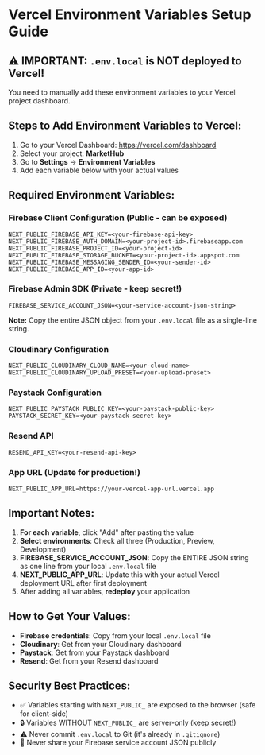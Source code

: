 # Vercel Environment Variables Setup Guide

## ⚠️ IMPORTANT: `.env.local` is NOT deployed to Vercel!

You need to manually add these environment variables to your Vercel project dashboard.

## Steps to Add Environment Variables to Vercel:

1. Go to your Vercel Dashboard: https://vercel.com/dashboard
2. Select your project: **MarketHub**
3. Go to **Settings** → **Environment Variables**
4. Add each variable below with your actual values

## Required Environment Variables:

### Firebase Client Configuration (Public - can be exposed)
```
NEXT_PUBLIC_FIREBASE_API_KEY=<your-firebase-api-key>
NEXT_PUBLIC_FIREBASE_AUTH_DOMAIN=<your-project-id>.firebaseapp.com
NEXT_PUBLIC_FIREBASE_PROJECT_ID=<your-project-id>
NEXT_PUBLIC_FIREBASE_STORAGE_BUCKET=<your-project-id>.appspot.com
NEXT_PUBLIC_FIREBASE_MESSAGING_SENDER_ID=<your-sender-id>
NEXT_PUBLIC_FIREBASE_APP_ID=<your-app-id>
```

### Firebase Admin SDK (Private - keep secret!)
```
FIREBASE_SERVICE_ACCOUNT_JSON=<your-service-account-json-string>
```
**Note:** Copy the entire JSON object from your `.env.local` file as a single-line string.

### Cloudinary Configuration
```
NEXT_PUBLIC_CLOUDINARY_CLOUD_NAME=<your-cloud-name>
NEXT_PUBLIC_CLOUDINARY_UPLOAD_PRESET=<your-upload-preset>
```

### Paystack Configuration
```
NEXT_PUBLIC_PAYSTACK_PUBLIC_KEY=<your-paystack-public-key>
PAYSTACK_SECRET_KEY=<your-paystack-secret-key>
```

### Resend API
```
RESEND_API_KEY=<your-resend-api-key>
```

### App URL (Update for production!)
```
NEXT_PUBLIC_APP_URL=https://your-vercel-app-url.vercel.app
```

## Important Notes:

1. **For each variable**, click "Add" after pasting the value
2. **Select environments**: Check all three (Production, Preview, Development)
3. **FIREBASE_SERVICE_ACCOUNT_JSON**: Copy the ENTIRE JSON string as one line from your local `.env.local` file
4. **NEXT_PUBLIC_APP_URL**: Update this with your actual Vercel deployment URL after first deployment
5. After adding all variables, **redeploy** your application

## How to Get Your Values:

- **Firebase credentials**: Copy from your local `.env.local` file
- **Cloudinary**: Get from your Cloudinary dashboard
- **Paystack**: Get from your Paystack dashboard
- **Resend**: Get from your Resend dashboard

## Security Best Practices:

- ✅ Variables starting with `NEXT_PUBLIC_` are exposed to the browser (safe for client-side)
- 🔒 Variables WITHOUT `NEXT_PUBLIC_` are server-only (keep secret!)
- ⚠️ Never commit `.env.local` to Git (it's already in `.gitignore`)
- 🔐 Never share your Firebase service account JSON publicly
